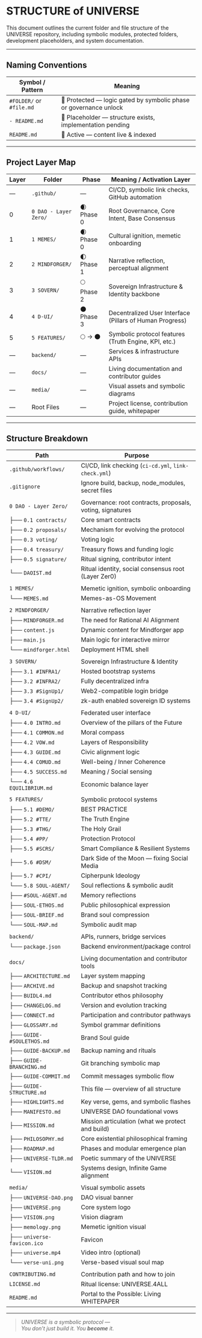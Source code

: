 # STRUCTURE of UNIVERSE

This document outlines the current folder and file structure of the UNIVERSE repository, including symbolic modules, protected folders, development placeholders, and system documentation.

---

## Naming Conventions

| Symbol / Pattern         | Meaning                                                                 |
|--------------------------|-------------------------------------------------------------------------|
| `#FOLDER/` or `#file.md` | 🔐 Protected — logic gated by symbolic phase or governance unlock      |
| `- README.md`            | 📎 Placeholder — structure exists, implementation pending              |
| `README.md`              | 📘 Active — content live & indexed                                      |

---

## Project Layer Map

| Layer | Folder                | Phase         | Meaning / Activation Layer                                               |
|-------|-----------------------|---------------|---------------------------------------------------------------------------|
| —     | `.github/`            | —             | CI/CD, symbolic link checks, GitHub automation                           |
| 0     | `0 DAO - Layer Zero/` | 🌒 Phase 0    | Root Governance, Core Intent, Base Consensus                             |
| 1     | `1 MEMES/`            | 🌒 Phase 0           | Cultural ignition, memetic onboarding                                    |
| 2     | `2 MINDFORGER/`       | 🌓 Phase 1           | Narrative reflection, perceptual alignment                               |
| 3     | `3 SOVERN/`           | 🌕 Phase 2    | Sovereign Infrastructure & Identity backbone                             |
| 4     | `4 D-UI/`             | 🌑 Phase 3    | Decentralized User Interface (Pillars of Human Progress)                 |
| 5     | `5 FEATURES/`         | 🌕 → 🌑              | Symbolic protocol features (Truth Engine, KPI, etc.)                     |
| —     | `backend/`            | —             | Services & infrastructure APIs                                           |
| —     | `docs/`               | —             | Living documentation and contributor guides                              |
| —     | `media/`              | —             | Visual assets and symbolic diagrams                                      |
| —     | Root Files            | —             | Project license, contribution guide, whitepaper                         |

---

## Structure Breakdown

| Path                           | Purpose                                                              |
|--------------------------------|----------------------------------------------------------------------|
| `.github/workflows/`           | CI/CD, link checking (`ci-cd.yml`, `link-check.yml`)                 |
| `.gitignore`                   | Ignore build, backup, node_modules, secret files                    |
|                                |                                                                      |
| `0 DAO - Layer Zero/`          | Governance: root contracts, proposals, voting, signatures           |
| ├── `0.1 contracts/`           | Core smart contracts                                                |
| ├── `0.2 proposals/`           | Mechanism for evolving the protocol                                 |
| ├── `0.3 voting/`              | Voting logic                                                        |
| ├── `0.4 treasury/`            | Treasury flows and funding logic                                   |
| ├── `0.5 signature/`           | Ritual signing, contributor intent                                 |
| └── `DAOIST.md`                | Ritual identity, social consensus root (Layer Zer0)                 |
|                                |                                                                      |
| `1 MEMES/`                     | Memetic ignition, symbolic onboarding                               |
| └── `MEMES.md`                 | Memes-as-OS Movement                                                |
|                                |                                                                      |
| `2 MINDFORGER/`                | Narrative reflection layer                                          |
| ├── `MINDFORGER.md`            | The need for Rational AI Alignment                                  |
| ├── `content.js`               | Dynamic content for Mindforger app                                  |
| ├── `main.js`                  | Main logic for interactive mirror                                   |
| └── `mindforger.html`          | Deployment HTML shell                                               |
|                                |                                                                      |
| `3 SOVERN/`                    | Sovereign Infrastructure & Identity                                 |
| ├── `3.1 #INFRA1/`             | Hosted bootstrap systems                                            |
| ├── `3.2 #INFRA2/`             | Fully decentralized infra                                           |
| ├── `3.3 #SignUp1/`            | Web2-compatible login bridge                                        |
| ├── `3.4 #SignUp2/`            | zk-auth enabled sovereign ID systems                                |
|                                |                                                                     |
| `4 D-UI/`                      | Federated user interface                                            |
| ├── `4.0 INTRO.md`             | Overview of the pillars of the Future                               |
| ├── `4.1 COMMON.md`            | Moral compass                                                       |
| ├── `4.2 VOW.md`               | Layers of Responsibility                                            |
| ├── `4.3 GUIDE.md`             | Civic alignment logic                                               |
| ├── `4.4 COMUD.md`             | Well-being / Inner Coherence                                        |
| ├── `4.5 SUCCESS.md`           | Meaning / Social sensing                                            |
| └── `4.6 EQUILIBRIUM.md`       | Economic balance layer                                              |
|                                |                                                                     |
| `5 FEATURES/`                  | Symbolic protocol systems                                           |
| ├── `5.1 #DEMO/`               | BEST PRACTICE                                                       |
| ├── `5.2 #TTE/`                | The Truth Engine                                                    |
| ├── `5.3 #THG/`                | The Holy Grail                                                      |
| ├── `5.4 #PP/`                 | Protection Protocol                                                 |
| ├── `5.5 #SCRS/`               | Smart Compliance & Resilient Systems                                |
| ├── `5.6 #DSM/`                | Dark Side of the Moon — fixing Social Media                                               |
| ├── `5.7 #CPI/`                | Cipherpunk Ideology                                                 |
| └── `5.8 SOUL-AGENT/`          | Soul reflections & symbolic audit                                   |
|     ├── `#SOUL-AGENT.md`       | Memory reflections                                                  |
|     ├── `SOUL-ETHOS.md`        | Public philosophical expression                                     |
|     ├── `SOUL-BRIEF.md`        | Brand soul compression                                              |
|     └── `SOUL-MAP.md`          | Symbolic audit map                                                  |
|                                |                                                                      |
| `backend/`                     | APIs, runners, bridge services                                      |
| └── `package.json`             | Backend environment/package control                                 |
|                                |                                                                      |
| `docs/`                        | Living documentation and contributor tools                          |
| ├── `ARCHITECTURE.md`          | Layer system mapping                                                |
| ├── `ARCHIVE.md`               | Backup and snapshot tracking                                        |
| ├── `BUIDL4.md`                | Contributor ethos philosophy                                        |
| ├── `CHANGELOG.md`             | Version and evolution tracking                                      |
| ├── `CONNECT.md`               | Participation and contributor pathways                              |
| ├── `GLOSSARY.md`              | Symbol grammar definitions                                          |
| ├── `GUIDE-#SOULETHOS.md`      | Brand Soul guide                                                    |
| ├── `GUIDE-BACKUP.md`          | Backup naming and rituals                                           |
| ├── `GUIDE-BRANCHING.md`       | Git branching symbolic map                                          |
| ├── `GUIDE-COMMIT.md`          | Commit messages symbolic flow                                       |
| ├── `GUIDE-STRUCTURE.md`       | This file — overview of all structure                               |
| ├── `HIGHLIGHTS.md`            | Key verse, gems, and symbolic flashes                               |
| ├── `MANIFESTO.md`             | UNIVERSE DAO foundational vows                                      |
| ├── `MISSION.md`               | Mission articulation (what we protect and build)                    |
| ├── `PHILOSOPHY.md`            | Core existential philosophical framing                              |
| ├── `ROADMAP.md`               | Phases and modular emergence plan                                   |
| ├── `UNIVERSE-TLDR.md`         | Poetic summary of the UNIVERSE         |
| └── `VISION.md`                | Systems design, Infinite Game alignment                             |
|                                |                                                                      |
| `media/`                       | Visual symbolic assets                                              |
| ├── `UNIVERSE-DAO.png`         | DAO visual banner                                                   |
| ├── `UNIVERSE.png`             | Core system logo                                                    |
| ├── `VISION.png`               | Vision diagram                                                      |
| ├── `memology.png`             | Memetic ignition visual                                             |
| ├── `universe-favicon.ico`     | Favicon                                                             |
| ├── `universe.mp4`             | Video intro (optional)                                              |
| └── `verse-uni.png`            | Verse-based visual soul map                                         |
|                                |                                                                      |
| `CONTRIBUTING.md`              | Contribution path and how to join                                   |
| `LICENSE.md`                   | Ritual license: UNIVERSE.4ALL                                       |
| `README.md`                    | Portal to the Possible: Living WHITEPAPER                           |

---

> _UNIVERSE is a symbolic protocol —  
> You don’t just build it. You **become** it._
